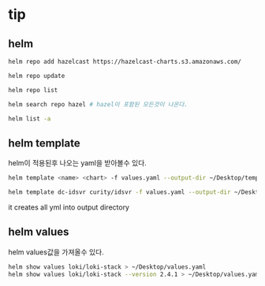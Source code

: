 # tip

## helm

```sh
helm repo add hazelcast https://hazelcast-charts.s3.amazonaws.com/

helm repo update

helm repo list

helm search repo hazel # hazel이 포함된 모든것이 나온다.

helm list -a
```

## helm template

helm이 적용된후 나오는 yaml을 받아볼수 있다.

```bash
helm template <name> <chart> -f values.yaml --output-dir ~/Desktop/template/

helm template dc-idsvr curity/idsvr -f values.yaml --output-dir ~/Desktop/template/
```

it creates all yml into output directory

## helm values

helm values값을 가져올수 있다.

```bash
helm show values loki/loki-stack > ~/Desktop/values.yaml
helm show values loki/loki-stack --version 2.4.1 > ~/Desktop/values.yaml # version
```
